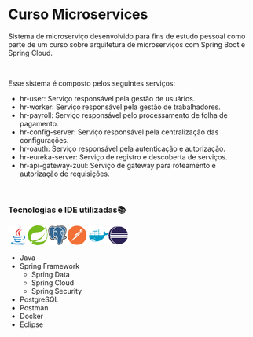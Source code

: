 # Curso Microservices
Sistema de microserviço desenvolvido para fins de estudo pessoal como parte de um curso sobre arquitetura de microserviços com Spring Boot e Spring Cloud.

<br>

Esse sistema é composto pelos seguintes serviços:
- hr-user: Serviço responsável pela gestão de usuários.
- hr-worker: Serviço responsável pela gestão de trabalhadores.
- hr-payroll: Serviço responsável pelo processamento de folha de pagamento.
- hr-config-server: Serviço responsável pela centralização das configurações.
- hr-oauth: Serviço responsável pela autenticação e autorização.
- hr-eureka-server: Serviço de registro e descoberta de serviços.
- hr-api-gateway-zuul: Serviço de gateway para roteamento e autorização de requisições.

<br>

### Tecnologias e IDE utilizadas📚
<img src="https://raw.githubusercontent.com/devicons/devicon/master/icons/java/java-original.svg" alt="java" width="40" height="40" style="max-width: 100%;"><img src="https://raw.githubusercontent.com/devicons/devicon/master/icons/spring/spring-original.svg" alt="spring" width="40" height="40" style="max-width: 100%;"><img src="https://github.com/devicons/devicon/blob/master/icons/postgresql/postgresql-original.svg" alt="postgresql" width="40" height="40" style="max-width: 100%;"><img src="https://github.com/devicons/devicon/blob/master/icons/postman/postman-plain.svg" alt="postman" width="40" height="40" style="max-width: 100%;"> <img src="https://github.com/devicons/devicon/blob/master/icons/docker/docker-plain.svg" alt="postman" width="40" height="40" style="max-width: 100%;"><img src="https://github.com/devicons/devicon/blob/master/icons/eclipse/eclipse-plain.svg" alt="postman" width="40" height="40" style="max-width: 100%;"/>

- Java
- Spring Framework
  - Spring Data
  - Spring Cloud 
  - Spring Security
- PostgreSQL
- Postman
- Docker
- Eclipse

